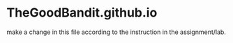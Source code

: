 # TheGoodBandit.github.io
make a change in this file according to the instruction in the assignment/lab.
